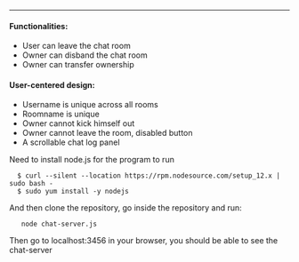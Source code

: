 --------
#### Functionalities:
- User can leave the chat room
- Owner can disband the chat room
- Owner can transfer ownership

#### User-centered design:
- Username is unique across all rooms
- Roomname is unique
- Owner cannot kick himself out
- Owner cannot leave the room, disabled button 
- A scrollable chat log panel

Need to install node.js for the program to run

      $ curl --silent --location https://rpm.nodesource.com/setup_12.x | sudo bash -
      $ sudo yum install -y nodejs
      
      
      
      
      
And then clone the repository, go inside the repository and run:
     
       node chat-server.js
       
Then go to localhost:3456 in your browser, you should be able to see the chat-server
